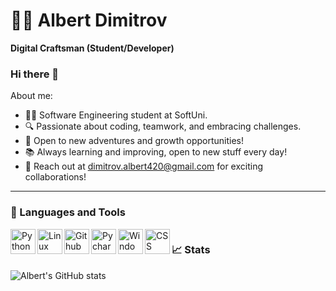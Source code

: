 # 👨‍💻 Albert Dimitrov

**Digital Craftsman (Student/Developer)**

### Hi there 👋

About me:

- 👨‍💻 Software Engineering student at SoftUni.
- 🔍 Passionate about coding, teamwork, and embracing challenges. 
- 🚀 Open to new adventures and growth opportunities! 
- 📚 Always learning and improving, open to new stuff every day!
- 📧 Reach out at dimitrov.albert420@gmail.com for exciting collaborations! 

---

### 🧰 Languages and Tools

<img align="left" alt="Python" width="40px" src="https://cdn.jsdelivr.net/gh/devicons/devicon/icons/python/python-original.svg" />
<img align="left" alt="Linux" width="40px" src="https://cdn.jsdelivr.net/gh/devicons/devicon/icons/linux/linux-original.svg" />          
<img align="left" alt="Github" width="40px" src="https://cdn.jsdelivr.net/gh/devicons/devicon/icons/github/github-original-wordmark.svg" />
<img align="left" alt="Pycharm" width="40px" src="https://cdn.jsdelivr.net/gh/devicons/devicon/icons/pycharm/pycharm-original.svg" />
<img align="left" alt="Windows" width="40px" src="https://cdn.jsdelivr.net/gh/devicons/devicon/icons/windows8/windows8-original.svg" />
<img align="left" alt="CSS" width="40px" src=:"https://camo.githubusercontent.com/4eaf7f26830ffa4bc4c4502a24e9be29fa2796208648a805e8f610da811aeb05/68747470733a2f2f63646e2e6a7364656c6976722e6e65742f67682f64657669636f6e732f64657669636f6e2f69636f6e732f637373332f637373332d6f726967696e616c2e737667"

<br />

#

### 📈 Stats

![Albert's GitHub stats](https://github-readme-stats.vercel.app/api?username=albert-dimitrov&show_icons=true&theme=midnight-purple)

#
